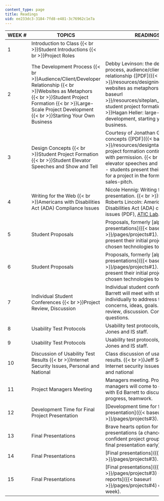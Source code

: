 ```yaml
---
content_type: page
title: Readings
uid: ee233dc3-3184-7fd8-e481-3c76962c1e7a
---
```


| WEEK # | TOPICS | READINGS |
| --- | --- | --- |
| 1 | Introduction to Class  {{< br >}}Student Introductions  {{< br >}}Project Roles | &nbsp; |
| 2 | The Development Process  {{< br >}}Audience/Client/Developer Relationship  {{< br >}}Websites as Metaphors  {{< br >}}Student Project Formation  {{< br >}}Large-Scale Project Development  {{< br >}}Starting Your Own Business | Debby Levinson: the development process, audience/client/developer relationship ([PDF]({{< baseurl >}}/resources/designing_user_exp)), websites as metaphors ([PDF]({{< baseurl >}}/resources/siteplan_metaphor)); student project formation.  {{< br >}}Hagan Heller: large-scale project development, starting your own business. |
| 3 | Design Concepts  {{< br >}}Student Project Formation  {{< br >}}Student Elevator Speeches and Show and Tell | Courtesy of Jonathan Grall: design concepts ([PDF]({{< baseurl >}}/resources/designtalk)); student project formation continued. Used with permission.  {{< br >}}Student elevator speeches and show and tell - students present their initial ideas for a project in the form of a 1-min sales-pitch. |
| 4 | Writing for the Web  {{< br >}}Americans with Disabilities Act (ADA) Compliance Issues | Nicole Hennig: Writing for the Web presentation.  {{< br >}}Stephani Roberts Lincoln: Americans with Disabilities Act (ADA) compliance issues (PDF), [ATIC Lab](http://web.mit.edu/atic/www/). |
| 5 | Student Proposals | Proposals, formerly [alpha presentations]({{< baseurl >}}/pages/projects#1). Students will present their initial project ideas and chosen technologies to the class. |
| 6 | Student Proposals | Proposals, formerly [alpha presentations]({{< baseurl >}}/pages/projects#1). Students will present their initial project ideas and chosen technologies to the class. |
| 7 | Individual Student Conferences  {{< br >}}Project Review, Discussion | Individual student conferences. Ed Barrett will meet with students individually to address their concerns, ideas, goals. Project review, discussion. Come with questions. |
| 8 | Usability Test Protocols | Usability test protocols, Susan Jones and IS staff. |
| 9 | Usability Test Protocols | Usability test protocols, Susan Jones and IS staff. |
| 10 | Discussion of Usability Test Results  {{< br >}}Internet Security Issues, Personal and National | Class discussion of usability test results.  {{< br >}}Jeff Schiller: Internet security issues, personal and national |
| 11 | Project Managers Meeting | Managers meeting. Project managers will come to class to meet with Ed Barrett to discuss project progress, teamwork. |
| 12 | Development Time for Final Project Presentation | [Development time for final project presentation]({{< baseurl >}}/pages/projects#3). |
| 13 | Final Presentations | Brave hearts option for final presentations (a chance for confident project groups to do their final presentation early). |
| 14 | Final Presentations | [Final presentations]({{< baseurl >}}/pages/projects#3). |
| 15 | Final Presentations | [Final presentations]({{< baseurl >}}/pages/projects#3) (final [written reports]({{< baseurl >}}/pages/projects#4) due this week).